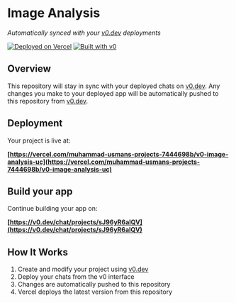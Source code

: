 # Image Analysis

*Automatically synced with your [v0.dev](https://v0.dev) deployments*

[![Deployed on Vercel](https://img.shields.io/badge/Deployed%20on-Vercel-black?style=for-the-badge&logo=vercel)](https://vercel.com/muhammad-usmans-projects-7444698b/v0-image-analysis-uc)
[![Built with v0](https://img.shields.io/badge/Built%20with-v0.dev-black?style=for-the-badge)](https://v0.dev/chat/projects/sJ96yR6alQV)

## Overview

This repository will stay in sync with your deployed chats on [v0.dev](https://v0.dev).
Any changes you make to your deployed app will be automatically pushed to this repository from [v0.dev](https://v0.dev).

## Deployment

Your project is live at:

**[https://vercel.com/muhammad-usmans-projects-7444698b/v0-image-analysis-uc](https://vercel.com/muhammad-usmans-projects-7444698b/v0-image-analysis-uc)**

## Build your app

Continue building your app on:

**[https://v0.dev/chat/projects/sJ96yR6alQV](https://v0.dev/chat/projects/sJ96yR6alQV)**

## How It Works

1. Create and modify your project using [v0.dev](https://v0.dev)
2. Deploy your chats from the v0 interface
3. Changes are automatically pushed to this repository
4. Vercel deploys the latest version from this repository
